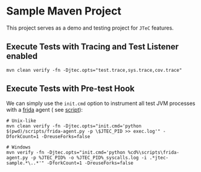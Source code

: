 # Sample Maven Project

This project serves as a demo and testing project for `JTeC` features.

## Execute Tests with Tracing and Test Listener enabled

```shell
mvn clean verify -fn -Djtec.opts="test.trace,sys.trace,cov.trace"
``` 

## Execute Tests with Pre-test Hook

We can simply use the `init.cmd` option to instrument all test JVM processes with a [frida](https://frida.re/) agent (
see [script](./scripts/frida-agent.py)):

```shell
# Unix-like
mvn clean verify -fn -Djtec.opts="init.cmd='python $(pwd)/scripts/frida-agent.py -p \$JTEC_PID >> exec.log'" -DforkCount=1 -DreuseForks=false

# Windows
mvn verify -fn -Djtec.opts="init.cmd='python %cd%\scripts\frida-agent.py -p %JTEC_PID% -o %JTEC_PID%_syscalls.log -i .*jtec-sample.*\..*'" -DforkCount=1 -DreuseForks=false
``` 

